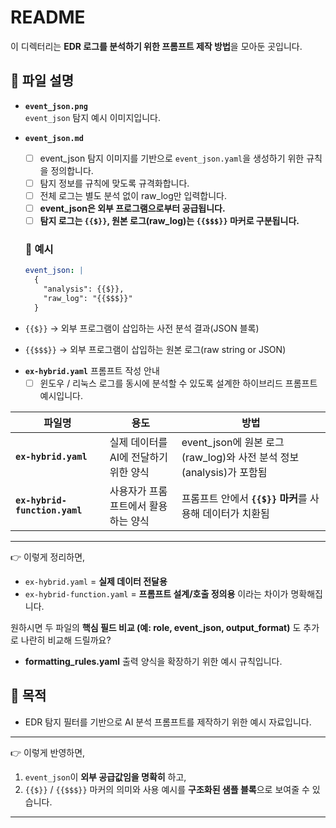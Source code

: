 # README

이 디렉터리는 **EDR 로그를 분석하기 위한 프롬프트 제작 방법**을 모아둔 곳입니다.

## 📂 파일 설명

* **`event_json.png`**  
  `event_json` 탐지 예시 이미지입니다.

* **`event_json.md`**  
  - [ ] event_json 탐지 이미지를 기반으로 `event_json.yaml`을 생성하기 위한 규칙을 정의합니다.  
  - [ ] 탐지 정보를 규칙에 맞도록 규격화합니다.  
  - [ ] 전체 로그는 별도 분석 없이 raw_log만 입력합니다.  
  - [ ] **event_json은 외부 프로그램으로부터 공급됩니다.**  
  - [ ] **탐지 로그는 `{{$}}`, 원본 로그(raw_log)는 `{{$$$}}` 마커로 구분됩니다.**

  ### 📌 예시
  ```yaml
  event_json: |
    {
      "analysis": {{$}}, 
      "raw_log": "{{$$$}}"
    }
  ```

* `{{$}}` → 외부 프로그램이 삽입하는 사전 분석 결과(JSON 블록)
* `{{$$$}}` → 외부 프로그램이 삽입하는 원본 로그(raw string or JSON)

- **`ex-hybrid.yaml`** 프롬프트 작성 안내  
  - [ ] 윈도우 / 리눅스 로그를 동시에 분석할 수 있도록 설계한 하이브리드 프롬프트 예시입니다.

| 파일명                         | 용도                                | 방법 |
| ------------------------------ | ----------------------------------- | ------------------------------------------------ |
| **`ex-hybrid.yaml`**           | 실제 데이터를 AI에 전달하기 위한 양식 | event_json에 원본 로그(raw_log)와 사전 분석 정보(analysis)가 포함됨 |
| **`ex-hybrid-function.yaml`**  | 사용자가 프롬프트에서 활용하는 양식    | 프롬프트 안에서 **`{{$}}` 마커**를 사용해 데이터가 치환됨 |

---

👉 이렇게 정리하면,

* `ex-hybrid.yaml` = **실제 데이터 전달용**
* `ex-hybrid-function.yaml` = **프롬프트 설계/호출 정의용**
  이라는 차이가 명확해집니다.

원하시면 두 파일의 **핵심 필드 비교 (예: role, event\_json, output\_format)** 도 추가로 나란히 비교해 드릴까요?


- **formatting_rules.yaml**
  출력 양식을 확장하기 위한 예시 규칙입니다.

## 📝 목적

* EDR 탐지 필터를 기반으로 AI 분석 프롬프트를 제작하기 위한 예시 자료입니다.

---

👉 이렇게 반영하면,  
1) `event_json`이 **외부 공급값임을 명확히** 하고,  
2) `{{$}}` / `{{$$$}}` 마커의 의미와 사용 예시를 **구조화된 샘플 블록**으로 보여줄 수 있습니다.  

---



